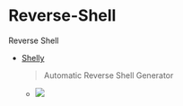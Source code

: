 # Reverse-Shell
Reverse Shell

- [Shelly](https://github.com/d4t4s3c/Shelly)
  > Automatic Reverse Shell Generator
    - ![](https://github.com/d4t4s3c/Shelly/blob/main/0.png)
